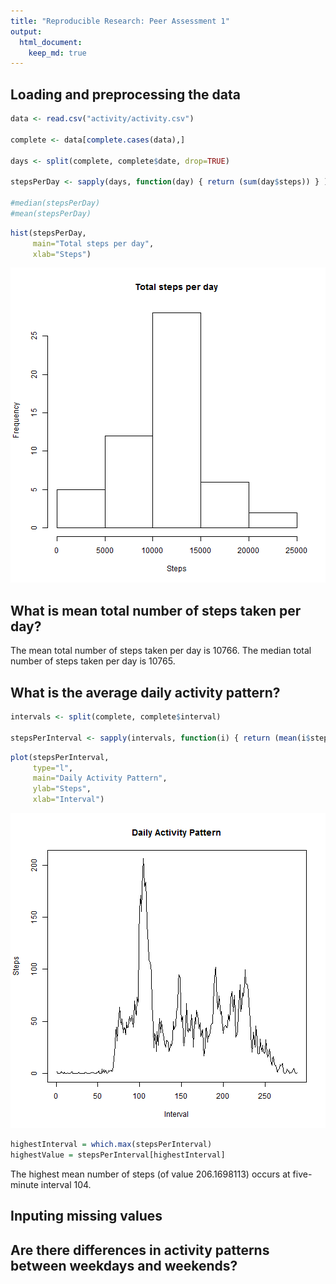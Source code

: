 ```yaml
---
title: "Reproducible Research: Peer Assessment 1"
output: 
  html_document:
    keep_md: true
---
```


## Loading and preprocessing the data



```r
data <- read.csv("activity/activity.csv")

complete <- data[complete.cases(data),]

days <- split(complete, complete$date, drop=TRUE)

stepsPerDay <- sapply(days, function(day) { return (sum(day$steps)) } )

#median(stepsPerDay)
#mean(stepsPerDay)
```


```r
hist(stepsPerDay,
     main="Total steps per day",
     xlab="Steps")
```

![plot of chunk hist](figure/hist-1.png) 

## What is mean total number of steps taken per day?
The mean total number of steps taken per day is
10766.
The median total number of steps taken per day is
10765.


## What is the average daily activity pattern?


```r
intervals <- split(complete, complete$interval)

stepsPerInterval <- sapply(intervals, function(i) { return (mean(i$steps)) } )
```



```r
plot(stepsPerInterval,
     type="l",
     main="Daily Activity Pattern",
     ylab="Steps",
     xlab="Interval")
```

![plot of chunk plot](figure/plot-1.png) 

```r
highestInterval = which.max(stepsPerInterval)
highestValue = stepsPerInterval[highestInterval]
```


The highest mean number of steps (of value 206.1698113) occurs at five-minute interval 104.

## Inputing missing values



## Are there differences in activity patterns between weekdays and weekends?
